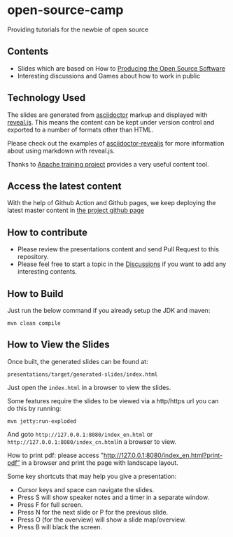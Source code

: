 # open-source-camp
Providing tutorials for the newbie of open source

## Contents
* Slides which are based on How to [Producing the Open Source Software](https://producingoss.com/)
* Interesting discussions and Games about how to work in public 

## Technology Used

The slides are generated from [asciidoctor](https://asciidoctor.org) markup and displayed with [reveal.js](https://asciidoctor.org/docs/asciidoctor-revealjs/). This means the content can be kept under version control and exported to a number of formats other than HTML.

Please check out the examples of [asciidoctor-revealjs](https://asciidoctor.org/docs/asciidoctor-revealjs/#syntax-examples) for more information about using markdown with reveal.js.

Thanks to [Apache training project](https://training.apache.org/) provides a very useful content tool. 

## Access the latest content
With the help of Github Action and Github pages, we keep deploying the latest master content in [the project github page](https://willemjiang.github.io/open-source-camp/index.html)

## How to contribute

* Please review the presentations content and send Pull Request to this repository.
* Please feel free to start a topic in the [Discussions](https://github.com/WillemJiang/open-source-camp/discussions) if you want to add any interesting contents.

## How to Build

Just run the below command if you already setup the JDK and maven:

`mvn clean compile`

## How to View the Slides

Once built, the generated slides can be found at:

`presentations/target/generated-slides/index.html`


Just open the `index.html`  in a browser to view the slides.

Some features require the slides to be viewed via a http/https url you can do this by running:

`mvn jetty:run-exploded`

And goto `http://127.0.0.1:8080/index_en.html` or `http://127.0.0.1:8080/index_cn.html`in a browser to view.

How to print pdf:
please access "http://127.0.0.1:8080/index_en.html?print-pdf” in a browser and print the page with landscape layout.

Some key shortcuts that may help you give a presentation:

- Cursor keys and space can navigate the slides.
- Press S will show speaker notes and a timer in a separate window.
- Press F for full screen.
- Press N for the next slide or P for the previous slide.
- Press O (for the overview) will show a slide map/overview.
- Press B will black the screen.

